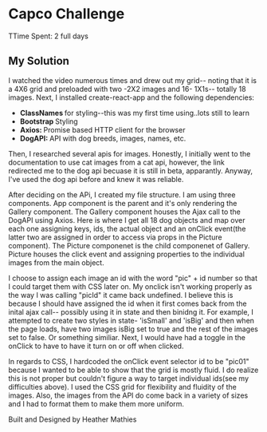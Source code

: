 
# Capco Challenge
<p>TTime Spent: 2 full days</p>
<h2>My Solution</h2>
<p>I watched the video numerous times and drew out my grid-- noting that it is a 4X6 grid and preloaded with two -2X2 images and 16- 1X1s-- totally 18 images. Next, I installed create-react-app and the following dependencies: </p>

<ul>
  <li><b>ClassNames </b>for styling--this was my first time using..lots still to learn</li>
  <li><b>Bootstrap </b>Styling</li>
  <li><b>Axios: </b>Promise based HTTP client for the browser</li>
  <li><b>DogAPI: </b>API with dog breeds, images, names, etc.</li>
</ul>

<p>Then, I researched several apis for images.  Honestly, I initially went to the documentation to use cat images from a cat api, however, the link redirected me to the dog api becuase it is still in beta, apparantly.  Anyway, I've used the dog api before and knew it was reliable.  </p>

<p>After deciding on the APi, I created my file structure.  I am using three components.  App component is the parent and it's only rendering the Gallery component.  The Gallery component houses the Ajax call to the DogAPI using Axios. Here is where I get all 18 dog objects and map over each one assigning keys, ids, the actual object and an onClick event(the latter two are assigned in order to access via props in the Picture component). The Picture componenet is the child componenet of Gallery.  Picture houses the click event and assigning properties to the individual images from the main object. </p>
<p>I choose to assign each image an id with the word "pic" + id number so that I could target them with CSS later on.  My onclick isn't working properly as the way I was calling "picId" it came back undefined. I believe this is because I should have assigned the id when it first comes back from the inital ajax call-- possibly using it in state and then binidng it.  For example, I attempted to create two styles in state- 'isSmall' and 'isBig' and then when the page loads, have two images isBig set to true and the rest of the images set to false.  Or something similiar.  Next, I would have had a toggle in the onClick to have to have it turn on or off when clicked.</p>
<p>In regards to CSS, I hardcoded the onClick event selector id to be "pic01" because I wanted to be able to show that the grid is mostly fluid.  I do realize this is not proper but couldn't figure a way to target individual ids(see my difficulties above).  I used the CSS grid for flexibility and fluidity of the images.  Also, the images from the API do come back in a variety of sizes and I had to format them to make them more uniform. </p>

<footer>Built and Designed by Heather Mathies</footer>
